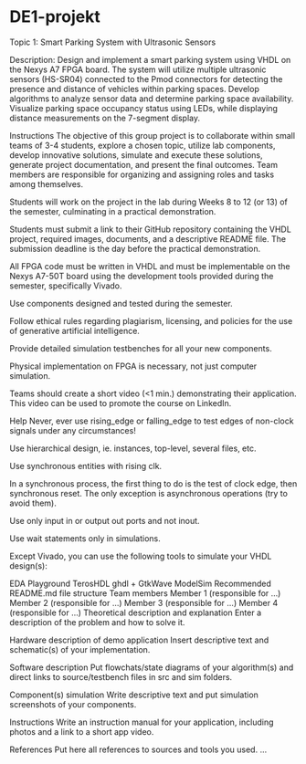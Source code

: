 # DE1-projekt

Topic 1: Smart Parking System with Ultrasonic Sensors

Description: Design and implement a smart parking system using VHDL on the Nexys A7 FPGA board. The system will utilize multiple ultrasonic sensors (HS-SR04) connected to the Pmod connectors for detecting the presence and distance of vehicles within parking spaces. Develop algorithms to analyze sensor data and determine parking space availability. Visualize parking space occupancy status using LEDs, while displaying distance measurements on the 7-segment display.

Instructions
The objective of this group project is to collaborate within small teams of 3-4 students, explore a chosen topic, utilize lab components, develop innovative solutions, simulate and execute these solutions, generate project documentation, and present the final outcomes. Team members are responsible for organizing and assigning roles and tasks among themselves.

Students will work on the project in the lab during Weeks 8 to 12 (or 13) of the semester, culminating in a practical demonstration.

Students must submit a link to their GitHub repository containing the VHDL project, required images, documents, and a descriptive README file. The submission deadline is the day before the practical demonstration.

All FPGA code must be written in VHDL and must be implementable on the Nexys A7-50T board using the development tools provided during the semester, specifically Vivado.

Use components designed and tested during the semester.

Follow ethical rules regarding plagiarism, licensing, and policies for the use of generative artificial intelligence.

Provide detailed simulation testbenches for all your new components.

Physical implementation on FPGA is necessary, not just computer simulation.

Teams should create a short video (<1 min.) demonstrating their application. This video can be used to promote the course on LinkedIn.

Help
Never, ever use rising_edge or falling_edge to test edges of non-clock signals under any circumstances!

Use hierarchical design, ie. instances, top-level, several files, etc.

Use synchronous entities with rising clk.

In a synchronous process, the first thing to do is the test of clock edge, then synchronous reset. The only exception is asynchronous operations (try to avoid them).

Use only input in or output out ports and not inout.

Use wait statements only in simulations.

Except Vivado, you can use the following tools to simulate your VHDL design(s):

EDA Playground
TerosHDL
ghdl + GtkWave
ModelSim
Recommended README.md file structure
Team members
Member 1 (responsible for ...)
Member 2 (responsible for ...)
Member 3 (responsible for ...)
Member 4 (responsible for ...)
Theoretical description and explanation
Enter a description of the problem and how to solve it.

Hardware description of demo application
Insert descriptive text and schematic(s) of your implementation.

Software description
Put flowchats/state diagrams of your algorithm(s) and direct links to source/testbench files in src and sim folders.

Component(s) simulation
Write descriptive text and put simulation screenshots of your components.

Instructions
Write an instruction manual for your application, including photos and a link to a short app video.

References
Put here all references to sources and tools you used.
...
